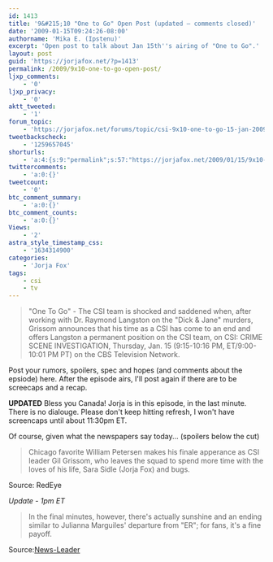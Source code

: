 ```yaml
---
id: 1413
title: '9&#215;10 "One to Go" Open Post (updated — comments closed)'
date: '2009-01-15T09:24:26-08:00'
authorname: 'Mika E. (Ipstenu)'
excerpt: 'Open post to talk about Jan 15th''s airing of "One to Go".'
layout: post
guid: 'https://jorjafox.net/?p=1413'
permalink: /2009/9x10-one-to-go-open-post/
ljxp_comments:
    - '0'
ljxp_privacy:
    - '0'
aktt_tweeted:
    - '1'
forum_topic:
    - 'https://jorjafox.net/forums/topic/csi-9x10-one-to-go-15-jan-2009'
tweetbackscheck:
    - '1259657045'
shorturls:
    - 'a:4:{s:9:"permalink";s:57:"https://jorjafox.net/2009/01/15/9x10-one-to-go-open-post/";s:7:"tinyurl";s:25:"http://tinyurl.com/836lfj";s:4:"isgd";s:18:"http://is.gd/5349i";s:5:"bitly";s:20:"http://bit.ly/8HvILK";}'
twittercomments:
    - 'a:0:{}'
tweetcount:
    - '0'
btc_comment_summary:
    - 'a:0:{}'
btc_comment_counts:
    - 'a:0:{}'
Views:
    - '2'
astra_style_timestamp_css:
    - '1634314900'
categories:
    - 'Jorja Fox'
tags:
    - csi
    - tv
---
```


<blockquote>"One To Go" - The CSI team is shocked and saddened when, after working with Dr. Raymond Langston on the "Dick & Jane" murders, Grissom announces that his time as a CSI has come to an end and offers Langston a permanent position on the CSI team, on CSI: CRIME SCENE INVESTIGATION, Thursday, Jan. 15 (9:15-10:16 PM, ET/9:00-10:01 PM PT) on the CBS Television Network. </blockquote>

Post your rumors, spoilers, spec and hopes (and comments about the epsiode) here.  After the episode airs, I'll post again if there are to be screecaps and a recap.

**UPDATED** Bless you Canada! Jorja is in this episode, in the last minute. There is no dialouge. Please don't keep hitting refresh, I won't have screencaps until about 11:30pm ET.

Of course, given what the newspapers say today... (spoilers below the cut)
<!--more-->
<blockquote>Chicago favorite William Petersen makes his finale apperance as CSI leader Gil Grissom, who leaves the squad to spend more time with the loves of his life, Sara Sidle (Jorja Fox) and bugs.</blockquote>
Source: RedEye

_Update - 1pm ET_
<blockquote>In the final minutes, however, there's actually sunshine and an ending similar to Julianna Marguiles' departure from "ER"; for fans, it's a fine payoff.</blockquote>
Source:<a href="http://www.news-leader.com/article/20090115/ENTERTAINMENT10/901150375/1005/RSS04">News-Leader</a>
